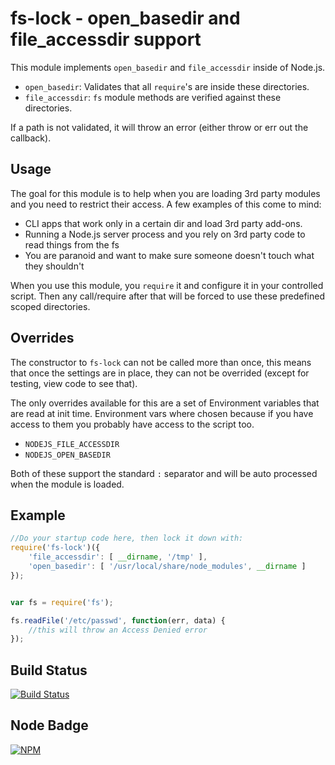 fs-lock - open_basedir and file_accessdir support
=================================================

This module implements `open_basedir` and `file_accessdir` inside of Node.js.

   * `open_basedir`: Validates that all `require`'s are inside these directories.
   * `file_accessdir`: `fs` module methods are verified against these directories.

If a path is not validated, it will throw an error (either throw or err out the callback).

Usage
-----

The goal for this module is to help when you are loading 3rd party modules and you need
to restrict their access. A few examples of this come to mind:

   * CLI apps that work only in a certain dir and load 3rd party add-ons.
   * Running a Node.js server process and you rely on 3rd party code to read things from the fs
   * You are paranoid and want to make sure someone doesn't touch what they shouldn't

When you use this module, you `require` it and configure it in your controlled script.
Then any call/require after that will be forced to use these predefined scoped directories.


Overrides
---------

The constructor to `fs-lock` can not be called more than once, this means that once the
settings are in place, they can not be overrided (except for testing, view code to see that).

The only overrides available for this are a set of Environment variables that are read
at init time. Environment vars where chosen because if you have access to them you
probably have access to the script too.

   * `NODEJS_FILE_ACCESSDIR`
   * `NODEJS_OPEN_BASEDIR`

Both of these support the standard `:` separator and will be auto processed when
the module is loaded.

Example
-------

```javascript
//Do your startup code here, then lock it down with:
require('fs-lock')({
    'file_accessdir': [ __dirname, '/tmp' ],
    'open_basedir': [ '/usr/local/share/node_modules', __dirname ]
});


var fs = require('fs');

fs.readFile('/etc/passwd', function(err, data) {
    //this will throw an Access Denied error
});
```

Build Status
------------

[![Build Status](https://secure.travis-ci.org/yahoo/fs-lock.png?branch=master)](http://travis-ci.org/yahoo/fs-lock)

Node Badge
----------

[![NPM](https://nodei.co/npm/fs-lock.png)](https://nodei.co/npm/fs-lock/)
